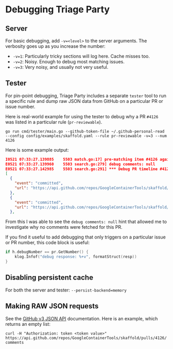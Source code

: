 # Debugging Triage Party

## Server

For basic debugging, add `-v=<level>` to the server arguments. The verbosity goes up as you increase the number:

* `-v=1`: Particularly tricky sections will log here. Cache misses too.
* `-v=2`: Noisy. Enough to debug most matching issues.
* `-v=3`: Very noisy, and usually not very useful.

## Tester

For pin-point debugging, Triage Party includes a separate `tester` tool to run a specific rule and dump raw JSON data from GitHub on a particular PR or issue number.

Here is real-world example for using the tester to debug why a PR `#4126` was listed in a particular rule (`pr-reviewable`).

`go run cmd/tester/main.go --github-token-file ~/.github-personal-read --config config/examples/skaffold.yaml --rule pr-reviewable -v=3 --num 4126`

Here is some example output:

```json
I0521 07:33:27.139885    5503 match.go:17] pre-matching item #4126 against filter: state: open
E0521 07:33:27.139960    5503 search.go:279] debug comments: null
E0521 07:33:27.142985    5503 search.go:291] *** Debug PR timeline #4126:
[
  {
    "event": "committed",
    "url": "https://api.github.com/repos/GoogleContainerTools/skaffold/git/commits/cf551ff40453965987933f80b4b662ac604eb158"
  },
  {
    "event": "committed",
    "url": "https://api.github.com/repos/GoogleContainerTools/skaffold/git/commits/89b2527cf11c730fdf7a07820945f811f23a711a"
  },
```

From this I was able to see the `debug comments: null` hint that allowed me to investigate why no comments were fetched for this PR.

If you find it useful to add debugging that only triggers on a particular issue or PR number, this code block is useful:

```go
if h.debugNumber == pr.GetNumber() {
    klog.Infof("debug response: %+v", formatStruct(resp))
}
```

## Disabling persistent cache

For both the server and tester: `--persist-backend=memory`

## Making RAW JSON requests

See the [GitHub v3 JSON API](https://developer.github.com/v3/) documentation. Here is an example, which returns an empty list:

`curl -H "Authorization: token <token value>" https://api.github.com/repos/GoogleContainerTools/skaffold/pulls/4126/comments`
